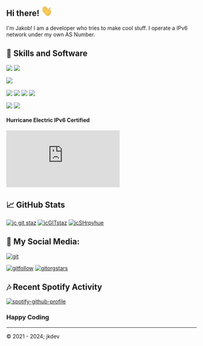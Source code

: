 ## Hi there! <img src="https://github.com/jkampich1411/jkampich1411/blob/main/gif/wave.gif" width="30px">

I'm Jakob! I am a developer who tries to make cool stuff. I operate a IPv6 network under my own AS Number.

## 🔧 Skills and Software
![](https://img.shields.io/badge/OS-Linux-informational?style=for-the-badge&logo=linux&logoColor=white&color=yellowgreen)
![](https://img.shields.io/badge/OS-Windows-informational?style=for-the-badge&logo=windows&logoColor=white&color=blue)

[![](https://img.shields.io/badge/Editor-Visual_Studio_Code-informational?style=for-the-badge&logo=visual-studio-code&logoColor=white&color=blueviolet)](#)

[![](https://img.shields.io/badge/Code-JavaScript-informational?style=for-the-badge&logo=javascript&logoColor=white&color=green)](#)
[![](https://img.shields.io/badge/Code-TypeScript-informational?style=for-the-badge&logo=typescript&logoColor=white&color=blue)](#)
[![](https://img.shields.io/badge/Code-Python-informational?style=for-the-badge&logo=python&logoColor=white&color=yellow)](#)
[![](https://img.shields.io/badge/Code-Kotlin-informational?style=for-the-badge&logo=kotlin&logoColor=white&color=purple)](#)

![](https://img.shields.io/badge/Shell-Bash-informational?style=for-the-badge&logo=gnu-bash&logoColor=white&color=success)
![](https://img.shields.io/badge/Shell-CMD-informational?style=for-the-badge&logo=gnu-bash&logoColor=white&color=blueviolet)


#### Hurricane Electric IPv6 Certified
![](https://ipv6.he.net/certification/create_badge.php?pass_name=jkdevnoc&badge=3)

## &#x1f4c8; GitHub Stats
[![jc git staz](https://github-readme-stats.vercel.app/api?username=jkampich1411&show_icons=true&theme=synthwave&hide_border=true&count_private=true)](https://jkdev.io)
[![jcGITstaz](https://github-readme-stats.vercel.app/api/top-langs/?username=jkampich1411&theme=synthwave&hide_border=true&langs_count=3&exclude-repo=jcquest_bs)](https://jkdev.io)
[![jcSHrpyhue](https://github-readme-stats.vercel.app/api/pin/?username=jkampich1411&repo=pyhue&show_owner=true&theme=synthwave&hide_border=true)](https://github.com/jkampich1411/pyhue)

## 📱 My Social Media:
[![git](https://img.shields.io/badge/github-%2324292e.svg?&style=for-the-badge&logo=github&logoColor=white)]([4])

[![gitfollow](https://img.shields.io/github/followers/jkampich1411?logo=github&style=for-the-badge)](https://jkdev.io)
[![gitorgstars](https://img.shields.io/github/stars/jkdev-io?label=Org%20Stars&logo=github&style=for-the-badge)](https://jkdev.io)

## 🎶 Recent Spotify Activity
[![spotify-github-profile](https://spotify-github-profile.vercel.app/api/view?uid=31tu5zsz52b6xy5t4ucml56cvlzm&cover_image=true&theme=novatorem&show_offline=false&background_color=000000&interchange=false&bar_color=53b14f&bar_color_cover=false)](https://spotify-github-profile.vercel.app/api/view?uid=31tu5zsz52b6xy5t4ucml56cvlzm&redirect=true)

### Happy Coding
***

© 2021 - 2024; jkdev

<!--LINX-->
[4]: https://github.com/jkdev-io


<!--
**jkampich1411/jkampich1411** is a ✨ _special_ ✨ repository because its `README.md` (this file) appears on your GitHub profile.
-->
